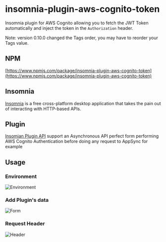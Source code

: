 # insomnia-plugin-aws-cognito-token
Insomnia plugin for AWS Cognito allowing you to fetch the JWT Token automatically and inject the token in the `Authorization` header.

Note: version 0.10.0 changed the Tags order, you may have to reorder your Tags value.

## NPM
[https://www.npmjs.com/package/insomnia-plugin-aws-cognito-token](https://www.npmjs.com/package/insomnia-plugin-aws-cognito-token)

## Insomnia
[Insomnia](https://support.insomnia.rest/) is a free cross-platform desktop application that takes the pain out of interacting with HTTP-based APIs. 

## Plugin
[Insomian Plugin API](https://support.insomnia.rest/article/26-plugins) support an Asynchronous API perfect form performing AWS Cognito Authentication before doing any request to AppSync for example

## Usage

### Environment

![Environment](https://github.com/syl20lego/insomnia-plugin-aws-cognito-token/raw/master/images/Add_environment.png)

### Add Plugin's data

![Form](https://github.com/syl20lego/insomnia-plugin-aws-cognito-token/raw/master/images/Plugin_form.png)

### Request Header

![Header](https://github.com/syl20lego/insomnia-plugin-aws-cognito-token/raw/master/images/Authorization_header.png)

